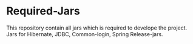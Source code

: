 # Required-Jars
This repository contain all jars which is required to develope the project. Jars for Hibernate, JDBC, Common-login, Spring Release-jars.
